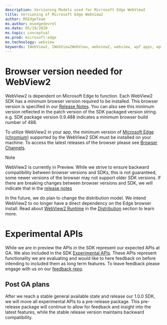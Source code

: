 ```yaml
---
description: Versioning Models used for Microsoft Edge WebView2
title: Versioning of Microsoft Edge WebView2
author: MSEdgeTeam
ms.author: msedgedevrel
ms.date: 05/19/2020
ms.topic: conceptual
ms.prod: microsoft-edge
ms.technology: webview
keywords: IWebView2, IWebView2WebView, webview2, webview, wpf apps, wpf, edge, ICoreWebView2, ICoreWebView2Host, browser control, edge html
---
```


# Browser version needed for WebView2

WebView2 is dependent on Microsoft Edge to function. Each WebView2 SDK has a minimum browser version required to be installed. This browser version is specified in our [Release Notes](../releasenotes.md). You can also see this minimum version reflected in the patch version of the SDK packaged version string. e.g. SDK package version 0.9.488 indicates a minimum browser build number of 488.

To utilize WebView2 in your app, the minimum version of [Microsoft Edge (chromium)]() supported by the WebView2 SDK must be installed on your machine. To access the latest releases of the browser please see [Browser Channels](https://docs.microsoft.com/deployedge/microsoft-edge-channels).

> [!NOTE]
> WebView2 is currently in Preview. While we strive to ensure backward compatibility between browser versions and SDKs, this is not guaranteed, some newer versions of the browser may not support older SDK versions. If there are breaking changes between browser versions and SDK, we will indicate that in the [release notes](../releasenotes.md) 

In the future, we do plan to change the distribution model. We intend WebView2 to no longer have a direct dependency on the Edge browser install. Read about [WebView2 Runtime]() in the [Distribution]() section to learn more.

# Experimental APIs

While we are in preview the APIs in the SDK represent our expected APIs at GA. We also included in the SDK [Experimental APIs](../reference/win32/0-9-430-reference-webview2.md#experimental). These APIs represent functionality we are evaluating and would like to here feedback on before intending to included them as long term features. To leave feedback please engage with us on our [feedback repo](https://aka.ms/webviewfeedback).

## Post GA plans

After we reach a stable general available state and release our 1.0.0 SDK, we will move all experimental APIs to a pre-release package. This pre-release package will continue to allow for feedback and insight into the latest features, while the stable release version maintains backward compatibility. 